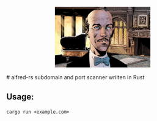 <p align="center">
  <img src=".assets/alfred.png" alt="Alfred" width="250">
</p>
# alfred-rs
subdomain and port scanner wriiten in Rust

## Usage:
`cargo run <example.com>`
